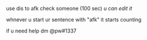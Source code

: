 use dis to afk check someone (100 sec) *u can edit it*

whnever u start ur sentence with "afk" it starts counting

if u need help dm @pw#1337
